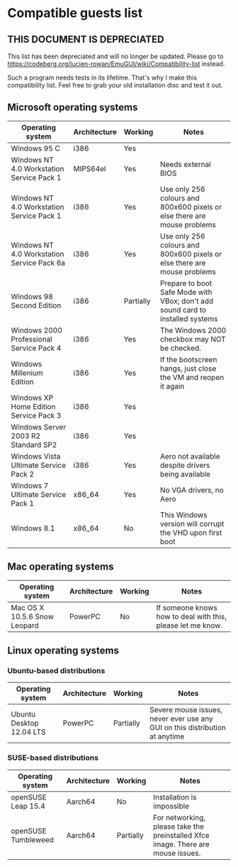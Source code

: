 # Compatible guests list

## THIS DOCUMENT IS DEPRECIATED

This list has been depreciated and will no longer be updated. Please go to https://codeberg.org/lucien-rowan/EmuGUI/wiki/Compatibility-list instead.

Such a program needs tests in its lifetime. That's why I make this compatibility list. Feel free to grab your old installation disc and test it out.

## Microsoft operating systems

| Operating system                           | Architecture | Working   | Notes                                                                          |
| ------------------------------------------ | ------------ | --------- | ------------------------------------------------------------------------------ |
| Windows 95 C                               | i386         | Yes       |                                                                                |
| Windows NT 4.0 Workstation Service Pack 1  | MIPS64el     | Yes       | Needs external BIOS                                                            |
| Windows NT 4.0 Workstation Service Pack 1  | i386         | Yes       | Use only 256 colours and 800x600 pixels or else there are mouse problems       |
| Windows NT 4.0 Workstation Service Pack 6a | i386         | Yes       | Use only 256 colours and 800x600 pixels or else there are mouse problems       |
| Windows 98 Second Edition                  | i386         | Partially | Prepare to boot Safe Mode with VBox; don't add sound card to installed systems |
| Windows 2000 Professional Service Pack 4   | i386         | Yes        | The Windows 2000 checkbox may NOT be checked. |
| Windows Millenium Edition                  | i386         | Yes       | If the bootscreen hangs, just close the VM and reopen it again                 |
| Windows XP Home Edition Service Pack 3     | i386         | Yes       |                                                                                |
| Windows Server 2003 R2 Standard SP2        | i386         | Yes       |                                                                                |
| Windows Vista Ultimate Service Pack 2      | i386         | Yes       | Aero not available despite drivers being available                             |
| Windows 7 Ultimate Service Pack 1          | x86_64       | Yes       | No VGA drivers, no Aero                                                        |
| Windows 8.1                                | x86_64       | No        | This Windows version will corrupt the VHD upon first boot                      |

## Mac operating systems

| Operating system                          | Architecture | Working   | Notes                                                                          |
| ----------------------------------------- | ------------ | --------- | ------------------------------------------------------------------------------ |
| Mac OS X 10.5.6 Snow Leopard              | PowerPC      | No        | If someone knows how to deal with this, please let me know.                    |

## Linux operating systems

### Ubuntu-based distributions

| Operating system                          | Architecture | Working   | Notes                                                                            |
| ----------------------------------------- | ------------ | --------- | -------------------------------------------------------------------------------- |
| Ubuntu Desktop 12.04 LTS                  | PowerPC      | Partially | Severe mouse issues, never ever use any GUI on this distribution at anytime      |

### SUSE-based distributions

| Operating system                          | Architecture | Working   | Notes                                                                            |
| ----------------------------------------- | ------------ | --------- | -------------------------------------------------------------------------------- |
| openSUSE Leap 15.4                        | Aarch64      | No        | Installation is impossible                                                       |
| openSUSE Tumbleweed                       | Aarch64      | Partially | For networking, please take the preinstalled Xfce image. There are mouse issues. |

